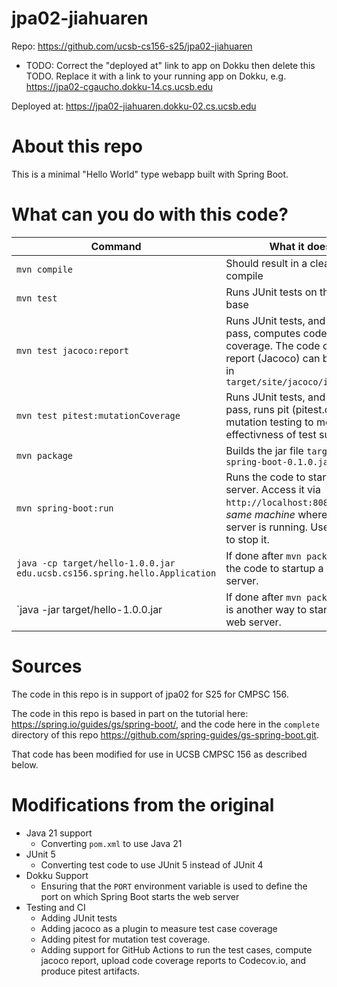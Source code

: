 # jpa02-jiahuaren

Repo: https://github.com/ucsb-cs156-s25/jpa02-jiahuaren

- TODO: Correct the "deployed at" link to app on Dokku
  then delete this TODO. Replace it with
  a link to your running app on Dokku, e.g.
  https://jpa02-cgaucho.dokku-14.cs.ucsb.edu

Deployed at: https://jpa02-jiahuaren.dokku-02.cs.ucsb.edu

# About this repo

This is a minimal "Hello World" type webapp built with Spring Boot.

# What can you do with this code?

| Command                                                                   | What it does                                                                                                                                           |
| ------------------------------------------------------------------------- | ------------------------------------------------------------------------------------------------------------------------------------------------------ |
| `mvn compile`                                                             | Should result in a clean compile                                                                                                                       |
| `mvn test`                                                                | Runs JUnit tests on the code base                                                                                                                      |
| `mvn test jacoco:report`                                                  | Runs JUnit tests, and if all tests pass, computes code coverage. The code coverage report (Jacoco) can be found in `target/site/jacoco/index.html`     |
| `mvn test pitest:mutationCoverage`                                        | Runs JUnit tests, and if all tests pass, runs pit (pitest.org) mutation testing to measure effectivness of test suite                                  |
| `mvn package`                                                             | Builds the jar file `target/gs-spring-boot-0.1.0.jar`                                                                                                  |
| `mvn spring-boot:run`                                                     | Runs the code to startup a web server. Access it via `http://localhost:8080` on the _same machine_ where the server is running. Use CTRL/C to stop it. |
| `java -cp target/hello-1.0.0.jar edu.ucsb.cs156.spring.hello.Application` | If done after `mvn package`, runs the code to startup a web server.                                                                                    |
| `java -jar target/hello-1.0.0.jar                                         | If done after `mvn package`, this is another way to start up the web server.                                                                           |

# Sources

The code in this repo is in support of
jpa02 for S25 for CMPSC 156.

The code in this repo is based in part on the tutorial here:
<https://spring.io/guides/gs/spring-boot/>, and the code here in the
`complete` directory of this repo
<https://github.com/spring-guides/gs-spring-boot.git>.

That code has been
modified for use in UCSB CMPSC 156 as described
below.

# Modifications from the original

- Java 21 support
  - Converting `pom.xml` to use Java 21
- JUnit 5
  - Converting test code to use JUnit 5 instead of JUnit 4
- Dokku Support
  - Ensuring that the `PORT` environment variable is
    used to define the port on which Spring Boot starts the web server
- Testing and CI
  - Adding JUnit tests
  - Adding jacoco as a plugin to measure test
    case coverage
  - Adding pitest for mutation test coverage.
  - Adding support for GitHub Actions to run
    the test cases, compute jacoco report,
    upload code coverage reports to Codecov.io,
    and produce pitest artifacts.
